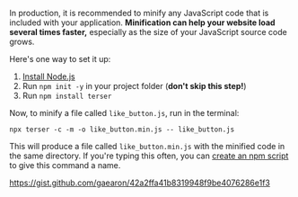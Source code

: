 In production, it is recommended to minify any JavaScript code that is included with your application. **Minification can help your website load several times faster,** especially as the size of your JavaScript source code grows.

Here's one way to set it up:

1. [Install Node.js](https://nodejs.org/)
2. Run `npm init -y` in your project folder (**don't skip this step!**)
3. Run `npm install terser`

Now, to minify a file called `like_button.js`, run in the terminal:

```
npx terser -c -m -o like_button.min.js -- like_button.js
```

This will produce a file called `like_button.min.js` with the minified code in the same directory. If you're typing this often, you can [create an npm script](https://medium.freecodecamp.org/introduction-to-npm-scripts-1dbb2ae01633) to give this command a name.

<!-- From -->
https://gist.github.com/gaearon/42a2ffa41b8319948f9be4076286e1f3